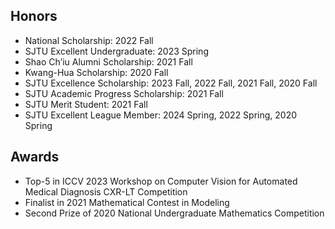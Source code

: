 ## Honors

<ul style="margin:0 0 5px;">
  <li><autocolor>National Scholarship: 2022 Fall</autocolor></li> 
  <li><autocolor>SJTU Excellent Undergraduate: 2023 Spring</autocolor></li>
  <li><autocolor>Shao Ch’iu Alumni Scholarship: 2021 Fall</autocolor></li>
  <li><autocolor>Kwang-Hua Scholarship: 2020 Fall</autocolor></li>
  <li><autocolor>SJTU Excellence Scholarship: 2023 Fall, 2022 Fall, 2021 Fall, 2020 Fall</autocolor></li>
  <li><autocolor>SJTU Academic Progress Scholarship: 2021 Fall</autocolor></li>
  <li><autocolor>SJTU Merit Student: 2021 Fall</autocolor></li>
  <li><autocolor>SJTU Excellent League Member: 2024 Spring, 2022 Spring, 2020 Spring</autocolor></li>
</ul>
    
## Awards
<ul style="margin:0 0 5px;">
  <li><autocolor>Top-5 in ICCV 2023 Workshop on Computer Vision for Automated Medical Diagnosis CXR-LT Competition</autocolor></li>
  <li><autocolor>Finalist in 2021 Mathematical Contest in Modeling</autocolor></li>
  <li><autocolor>Second Prize of 2020 National Undergraduate Mathematics Competition</autocolor></li>
</ul>

